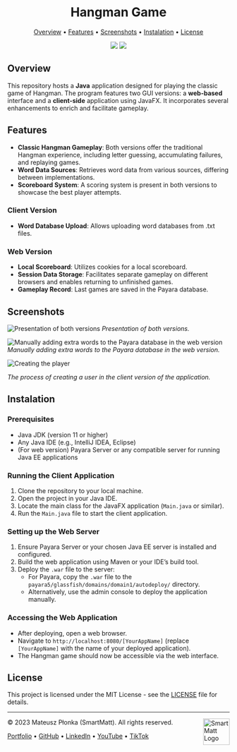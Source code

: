 <h1 align="center">Hangman Game</h1>

<p align="center">
  <a href="#overview">Overview</a> •
  <a href="#features">Features</a> •
  <a href="#screenshots">Screenshots</a> •
  <a href="#instalation">Instalation</a> •
  <a href="#license">License</a>
</p>

<p align="center">
  <img src="https://img.shields.io/badge/License-MIT-yellow.svg" />
  <img src="https://img.shields.io/badge/Author-SmartMatt-blue" />
</p>

## Overview

This repository hosts a **Java** application designed for playing the classic game of Hangman. The program features two GUI versions: a **web-based** interface and a **client-side** application using JavaFX. It incorporates several enhancements to enrich and facilitate gameplay.

## Features

- **Classic Hangman Gameplay**: Both versions offer the traditional Hangman experience, including letter guessing, accumulating failures, and replaying games.
- **Word Data Sources**: Retrieves word data from various sources, differing between implementations.
- **Scoreboard System**: A scoring system is present in both versions to showcase the best player attempts.

### Client Version
- **Word Database Upload**: Allows uploading word databases from .txt files.

### Web Version
- **Local Scoreboard**: Utilizes cookies for a local scoreboard.
- **Session Data Storage**: Facilitates separate gameplay on different browsers and enables returning to unfinished games.
- **Gameplay Record**: Last games are saved in the Payara database.

## Screenshots

![Presentation of both versions](https://smartmatt.pl/github/hangman-game/hangman-game-presentation.png)
*Presentation of both versions.*

![Manually adding extra words to the Payara database in the web version](https://smartmatt.pl/github/hangman-game/hangman-web-adding-words.png)
*Manually adding extra words to the Payara database in the web version.*

![Creating the player](https://smartmatt.pl/github/hangman-game/hangman-client-creating-player.png)

*The process of creating a user in the client version of the application.*

## Instalation

### Prerequisites
- Java JDK (version 11 or higher)
- Any Java IDE (e.g., IntelliJ IDEA, Eclipse)
- (For web version) Payara Server or any compatible server for running Java EE applications

### Running the Client Application
1. Clone the repository to your local machine.
2. Open the project in your Java IDE.
3. Locate the main class for the JavaFX application (`Main.java` or similar).
4. Run the `Main.java` file to start the client application.

### Setting up the Web Server
1. Ensure Payara Server or your chosen Java EE server is installed and configured.
2. Build the web application using Maven or your IDE’s build tool.
3. Deploy the `.war` file to the server:
   - For Payara, copy the `.war` file to the `payara5/glassfish/domains/domain1/autodeploy/` directory.
   - Alternatively, use the admin console to deploy the application manually.

### Accessing the Web Application
- After deploying, open a web browser.
- Navigate to `http://localhost:8080/[YourAppName]` (replace `[YourAppName]` with the name of your deployed application).
- The Hangman game should now be accessible via the web interface.

## License

This project is licensed under the MIT License - see the [LICENSE](LICENSE) file for details.

---
&copy; 2023 Mateusz Płonka (SmartMatt). All rights reserved.
<a href="https://smartmatt.pl/">
    <img src="https://smartmatt.pl/github/smartmatt-logo.png" title="SmartMatt Logo" align="right" width="60" />
</a>

<p align="left">
  <a href="https://smartmatt.pl/">Portfolio</a> •
  <a href="https://github.com/SmartMaatt">GitHub</a> •
  <a href="https://www.linkedin.com/in/mateusz-p%C5%82onka-328a48214/">LinkedIn</a> •
  <a href="https://www.youtube.com/user/SmartHDesigner">YouTube</a> •
  <a href="https://www.tiktok.com/@smartmaatt">TikTok</a>
</p>
